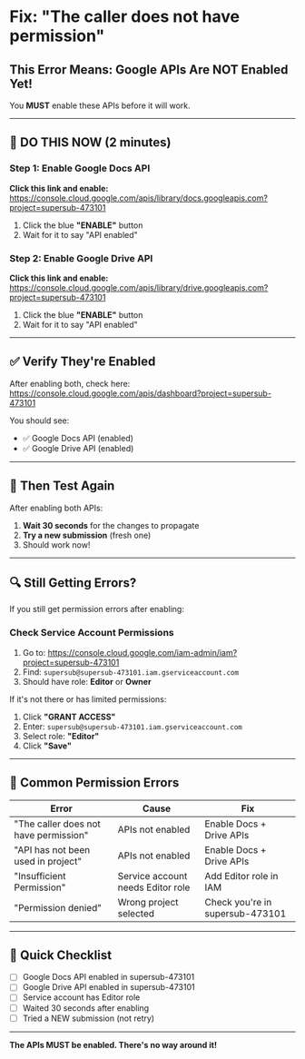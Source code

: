 # Fix: "The caller does not have permission"

## This Error Means: Google APIs Are NOT Enabled Yet!

You **MUST** enable these APIs before it will work.

---

## 🚨 **DO THIS NOW** (2 minutes)

### Step 1: Enable Google Docs API

**Click this link and enable:**
https://console.cloud.google.com/apis/library/docs.googleapis.com?project=supersub-473101

1. Click the blue **"ENABLE"** button
2. Wait for it to say "API enabled"

### Step 2: Enable Google Drive API

**Click this link and enable:**
https://console.cloud.google.com/apis/library/drive.googleapis.com?project=supersub-473101

1. Click the blue **"ENABLE"** button
2. Wait for it to say "API enabled"

---

## ✅ **Verify They're Enabled**

After enabling both, check here:
https://console.cloud.google.com/apis/dashboard?project=supersub-473101

You should see:
- ✅ Google Docs API (enabled)
- ✅ Google Drive API (enabled)

---

## 🧪 **Then Test Again**

After enabling both APIs:

1. **Wait 30 seconds** for the changes to propagate
2. **Try a new submission** (fresh one)
3. Should work now!

---

## 🔍 **Still Getting Errors?**

If you still get permission errors after enabling:

### Check Service Account Permissions

1. Go to: https://console.cloud.google.com/iam-admin/iam?project=supersub-473101
2. Find: `supersub@supersub-473101.iam.gserviceaccount.com`
3. Should have role: **Editor** or **Owner**

If it's not there or has limited permissions:
1. Click **"GRANT ACCESS"**
2. Enter: `supersub@supersub-473101.iam.gserviceaccount.com`
3. Select role: **"Editor"**
4. Click **"Save"**

---

## 📝 **Common Permission Errors**

| Error | Cause | Fix |
|-------|-------|-----|
| "The caller does not have permission" | APIs not enabled | Enable Docs + Drive APIs |
| "API has not been used in project" | APIs not enabled | Enable Docs + Drive APIs |
| "Insufficient Permission" | Service account needs Editor role | Add Editor role in IAM |
| "Permission denied" | Wrong project selected | Check you're in supersub-473101 |

---

## 🎯 **Quick Checklist**

- [ ] Google Docs API enabled in supersub-473101
- [ ] Google Drive API enabled in supersub-473101
- [ ] Service account has Editor role
- [ ] Waited 30 seconds after enabling
- [ ] Tried a NEW submission (not retry)

---

**The APIs MUST be enabled. There's no way around it!**

